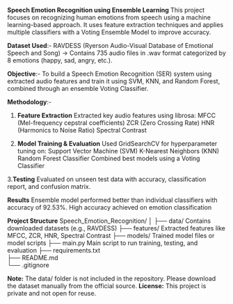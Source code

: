 **Speech Emotion Recognition using Ensemble Learning**
This project focuses on recognizing human emotions from speech using a machine learning-based approach. It uses feature extraction techniques and applies multiple classifiers with a Voting Ensemble Model to improve accuracy.

**Dataset Used**:- RAVDESS (Ryerson Audio-Visual Database of Emotional Speech and Song)
→ Contains 735 audio files in .wav format categorized by 8 emotions (happy, sad, angry, etc.).

**Objective**:- To build a Speech Emotion Recognition (SER) system using extracted audio features and train it using SVM, KNN, and Random Forest, combined through an ensemble Voting Classifier.

**Methodology**:-
1. **Feature Extraction**
Extracted key audio features using librosa:
MFCC (Mel-frequency cepstral coefficients)
ZCR (Zero Crossing Rate)
HNR (Harmonics to Noise Ratio)
Spectral Contrast

2. **Model Training & Evaluation**
Used GridSearchCV for hyperparameter tuning on:
Support Vector Machine (SVM)
K-Nearest Neighbors (KNN)
Random Forest Classifier
Combined best models using a Voting Classifier

3.**Testing**
Evaluated on unseen test data with accuracy, classification report, and confusion matrix.

**Results**
Ensemble model performed better than individual classifiers with accuracy of 92.53%.
High accuracy achieved on emotion classification


**Project Structure**
Speech_Emotion_Recognition/
│
├── data/                  Contains downloaded datasets (e.g., RAVDESS)
├── features/              Extracted features like MFCC, ZCR, HNR, Spectral Contrast
├── models/                Trained model files or model scripts
├── main.py                Main script to run training, testing, and evaluation
├── requirements.txt      
├── README.md            
└── .gitignore            

**Note:** The data/ folder is not included in the repository. Please download the dataset manually from the official source.
**License:** This project is private and not open for reuse.
